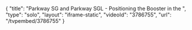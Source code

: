 {
    "title": "Parkway SG and Parkway SGL - Positioning the Booster in the ",
    "type": "solo",
    "layout": "iframe-static",
    "videoId": "3786755",
    "url": "\/tvpembed\/3786755"
}